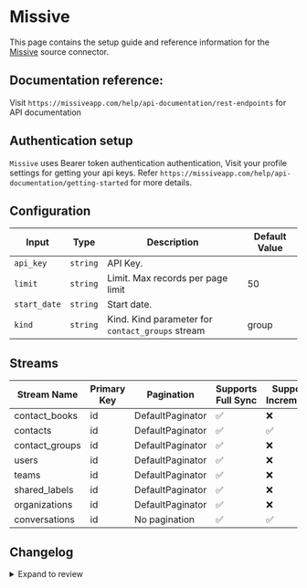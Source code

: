 # Missive
This page contains the setup guide and reference information for the [Missive](https://missiveapp.com/) source connector.

## Documentation reference:
Visit `https://missiveapp.com/help/api-documentation/rest-endpoints` for API documentation

## Authentication setup
`Missive` uses Bearer token authentication authentication, Visit your profile settings for getting your api keys. Refer `https://missiveapp.com/help/api-documentation/getting-started` for more details.

## Configuration

| Input | Type | Description | Default Value |
|-------|------|-------------|---------------|
| `api_key` | `string` | API Key.  |  |
| `limit` | `string` | Limit. Max records per page limit | 50 |
| `start_date` | `string` | Start date.  |  |
| `kind` | `string` | Kind. Kind parameter for `contact_groups` stream | group |

## Streams
| Stream Name | Primary Key | Pagination | Supports Full Sync | Supports Incremental |
|-------------|-------------|------------|---------------------|----------------------|
| contact_books | id | DefaultPaginator | ✅ |  ❌  |
| contacts | id | DefaultPaginator | ✅ |  ✅  |
| contact_groups | id | DefaultPaginator | ✅ |  ❌  |
| users | id | DefaultPaginator | ✅ |  ❌  |
| teams | id | DefaultPaginator | ✅ |  ❌  |
| shared_labels | id | DefaultPaginator | ✅ |  ❌  |
| organizations | id | DefaultPaginator | ✅ |  ❌  |
| conversations | id | No pagination | ✅ |  ✅  |

## Changelog

<details>
  <summary>Expand to review</summary>

| Version | Date | Pull Request | Subject |
| ------------------ | ------------ | --- | ---------------- |
| 0.0.19 | 2025-04-12 | [57913](https://github.com/airbytehq/airbyte/pull/57913) | Update dependencies |
| 0.0.18 | 2025-04-05 | [57048](https://github.com/airbytehq/airbyte/pull/57048) | Update dependencies |
| 0.0.17 | 2025-03-29 | [56709](https://github.com/airbytehq/airbyte/pull/56709) | Update dependencies |
| 0.0.16 | 2025-03-22 | [56070](https://github.com/airbytehq/airbyte/pull/56070) | Update dependencies |
| 0.0.15 | 2025-03-08 | [55478](https://github.com/airbytehq/airbyte/pull/55478) | Update dependencies |
| 0.0.14 | 2025-03-01 | [54823](https://github.com/airbytehq/airbyte/pull/54823) | Update dependencies |
| 0.0.13 | 2025-02-22 | [54289](https://github.com/airbytehq/airbyte/pull/54289) | Update dependencies |
| 0.0.12 | 2025-02-15 | [53831](https://github.com/airbytehq/airbyte/pull/53831) | Update dependencies |
| 0.0.11 | 2025-02-08 | [53297](https://github.com/airbytehq/airbyte/pull/53297) | Update dependencies |
| 0.0.10 | 2025-02-01 | [52785](https://github.com/airbytehq/airbyte/pull/52785) | Update dependencies |
| 0.0.9 | 2025-01-25 | [52289](https://github.com/airbytehq/airbyte/pull/52289) | Update dependencies |
| 0.0.8 | 2025-01-18 | [51808](https://github.com/airbytehq/airbyte/pull/51808) | Update dependencies |
| 0.0.7 | 2025-01-11 | [51183](https://github.com/airbytehq/airbyte/pull/51183) | Update dependencies |
| 0.0.6 | 2024-12-28 | [50141](https://github.com/airbytehq/airbyte/pull/50141) | Update dependencies |
| 0.0.5 | 2024-12-14 | [49631](https://github.com/airbytehq/airbyte/pull/49631) | Update dependencies |
| 0.0.4 | 2024-12-12 | [49238](https://github.com/airbytehq/airbyte/pull/49238) | Update dependencies |
| 0.0.3 | 2024-12-11 | [47796](https://github.com/airbytehq/airbyte/pull/47796) | Starting with this version, the Docker image is now rootless. Please note that this and future versions will not be compatible with Airbyte versions earlier than 0.64 |
| 0.0.2 | 2024-10-28 | [47599](https://github.com/airbytehq/airbyte/pull/47599) | Update dependencies |
| 0.0.1 | 2024-09-22 | [45844](https://github.com/airbytehq/airbyte/pull/45844) | Initial release by [@btkcodedev](https://github.com/btkcodedev) via Connector Builder |

</details>
